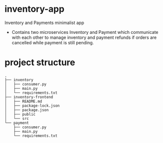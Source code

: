 # inventory-app
Inventory and Payments minimalist app 
- Contains two microservices Inventory and Payment which communicate with each other to manage
inventory and payment refunds if orders are cancelled while payment is still pending. 

# project structure
```
.
├── inventory
│   ├── consumer.py
│   ├── main.py
│   └── requirements.txt
├── inventory-frontend
│   ├── README.md
│   ├── package-lock.json
│   ├── package.json
│   ├── public
│   └── src
└── payment
    ├── consumer.py
    ├── main.py
    └── requirements.txt
```
